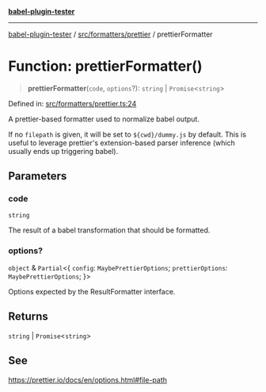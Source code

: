 [**babel-plugin-tester**](../../../../README.md)

***

[babel-plugin-tester](../../../../README.md) / [src/formatters/prettier](../README.md) / prettierFormatter

# Function: prettierFormatter()

> **prettierFormatter**(`code`, `options`?): `string` \| `Promise`\<`string`\>

Defined in: [src/formatters/prettier.ts:24](https://github.com/Xunnamius/babel-plugin-tester/blob/91349cafb3cefac8248e86580feec53bd082321e/src/formatters/prettier.ts#L24)

A prettier-based formatter used to normalize babel output.

If no `filepath` is given, it will be set to `${cwd}/dummy.js` by
default. This is useful to leverage prettier's extension-based parser
inference (which usually ends up triggering babel).

## Parameters

### code

`string`

The result of a babel transformation that should be formatted.

### options?

`object` & `Partial`\<\{ `config`: `MaybePrettierOptions`; `prettierOptions`: `MaybePrettierOptions`; \}\>

Options expected by the ResultFormatter interface.

## Returns

`string` \| `Promise`\<`string`\>

## See

https://prettier.io/docs/en/options.html#file-path
